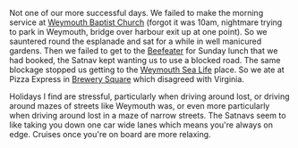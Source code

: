 Not one of our more successful days. We failed to make the morning service at [Weymouth Baptist Church](http://www.weychurch.co.uk) (forgot it was 10am, nightmare trying to park in Weymouth, bridge over harbour exit up at one point). So we sauntered round the esplanade and sat for a while in well manicured gardens. Then we failed to get to the [Beefeater](https://www.beefeater.co.uk/steak-restaurant/Dorset/Weymouth-Weymouth.html) for Sunday lunch that we had booked, the Satnav kept wanting us to use a blocked road. The same blockage stopped us getting to the [Weymouth Sea Life](https://www.visitsealife.com/weymouth/discover/) place. So we ate at Pizza Express in [Brewery Square](http://www.brewerysquare.com/) which disagreed with Virginia.

Holidays I find are stressful, particularly when driving around lost, or driving around mazes
of streets like Weymouth was, or even more particularly when driving around lost in a maze of narrow streets. The Satnavs seem to like taking you down one car wide lanes which means
you're always on edge. Cruises once you're on board are more relaxing.
